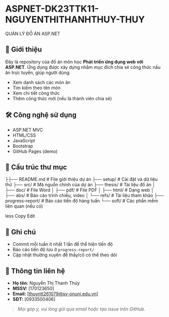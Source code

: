# ASPNET-DK23TTK11-NGUYENTHITHANHTHUY-THUY
QUẢN LÝ ĐỒ ÁN ASP.NET
## 📝 Giới thiệu

Đây là repository của đồ án môn học **Phát triển ứng dụng web với ASP.NET**. Ứng dụng được xây dựng nhằm mục đích chia sẻ công thức nấu ăn trực tuyến, giúp người dùng:

- Xem danh sách các món ăn
- Tìm kiếm theo tên món
- Xem chi tiết công thức
- Thêm công thức mới (nếu là thành viên chia sẻ)

## 🛠️ Công nghệ sử dụng

- ASP.NET MVC
- HTML/CSS
- JavaScript
- Bootstrap
- GitHub Pages (demo)

## 📁 Cấu trúc thư mục

├├── README.md # File giới thiệu dự án
├── setup/ # Cài đặt và dữ liệu thử
├── src/ # Mã nguồn chính của dự án
├── thesis/ # Tài liệu đồ án
│ ├── doc/ # File Word
│ ├── pdf/ # File PDF
│ ├── html/ # Dạng web
│ ├── abs/ # Báo cáo trình chiếu, video
│ └── refs/ # Tài liệu tham khảo
├── progress-report/ # Báo cáo tiến độ hàng tuần
└── soft/ # Các phần mềm liên quan (nếu có)

less
Copy
Edit

## 📌 Ghi chú

- Commit mỗi tuần ít nhất 1 lần để thể hiện tiến độ
- Báo cáo tiến độ lưu ở `progress-report/`
- Cập nhật thường xuyên để thầy/cô có thể theo dõi

## 📧 Thông tin liên hệ

- **Họ tên:** Nguyễn Thị Thanh Thúy  
- **MSSV:** [170123650]  
- **Email:** [thuyntt261079@sv-onuni.edu.vn]  
- **SĐT:** [0933500406]  

> *Mọi góp ý, vui lòng gửi qua email hoặc tạo issue trên GitHub.*
